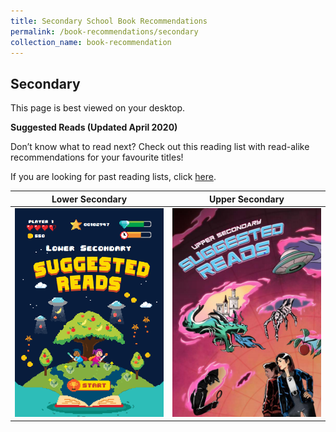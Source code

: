 ```yaml
---
title: Secondary School Book Recommendations
permalink: /book-recommendations/secondary
collection_name: book-recommendation
---
```


## **Secondary**

This page is best viewed on your desktop.

**Suggested Reads (Updated April 2020)**

Don’t know what to read next? Check out this reading list with read-alike recommendations for your favourite titles!

If you are looking for past reading lists, click [here](/book-recommendations/archives/recommend-secondary-archives).

| **Lower Secondary** | **Upper Secondary** |
| ------------------- | ------------------- |
| [![Lower Secondary cover](/images/recommendationssecondary/Lower-Sec-GRLs.png)](/images/recommendationssecondary/NLB-Suggested-Reads-Lower-Sec-Revised-Final-Draft_03042020.pdf) | [![Upper Secondary cover](/images/recommendationssecondary/Upper-Sec-GRLs.png)](/images/recommendationssecondary/NLB-Suggested-Reads-Upper-Sec-Revised-Final-Draft_03042020.pdf) |
